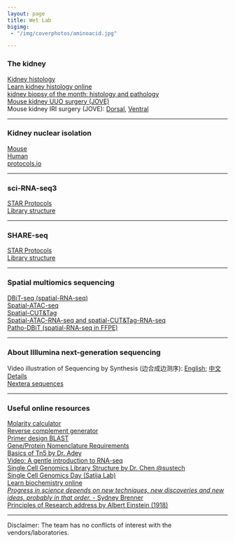 ```yaml
---
layout: page
title: Wet Lab
bigimg:
 - "/img/coverphotos/aminoacid.jpg"

---
```


### The kidney
[Kidney histology](https://histology.siu.edu/crr/rnguide.htm)<br>
[Learn kidney histology online](https://histology.medicine.umich.edu/resources/renal-system-quiz-5-0)<br>
[kidney biopsy of the month: histology and pathology](https://www.renalfellow.org/category/kidney-biopsy-of-the-month/)<br>
[Mouse kidney UUO surgery (JOVE)](https://app.jove.com/v/52559/a-murine-model-irreversible-reversible-unilateral-ureteric)<br>
Mouse kidney IRI surgery (JOVE): [Dorsal](https://app.jove.com/v/52559/a-murine-model-irreversible-reversible-unilateral-ureteric), [Ventral](https://app.jove.com/v/51816/renal-ischaemia-reperfusion-injury-mouse-model-injury)<br>
<hr>

### Kidney nuclear isolation
[Mouse](https://doi.org/10.1016/j.xpro.2022.101904)<br>
[Human](https://doi.org/10.1016/j.xpro.2024.103049)<br>
[protocols.io](https://www.protocols.io/view/nuclei-isolation-from-human-kidney-for-single-nucl-81wgbobnlpko/v1)<br>
<hr>

### sci-RNA-seq3
[STAR Protocols](https://doi.org/10.1016/j.xpro.2022.101904)<br>
[Library structure](https://teichlab.github.io/scg_lib_structs/methods_html/sci-RNA-seq_family.html#sci-RNA-seq3)<br>
<hr>

### SHARE-seq
[STAR Protocols](https://doi.org/10.1016/j.xpro.2024.103049)<br>
[Library structure](https://teichlab.github.io/scg_lib_structs/methods_html/SHARE-seq.html)<br>
<hr>

### Spatial multiomics sequencing
[DBiT-seq (spatial-RNA-seq)](https://doi.org/10.1016/j.cell.2020.10.026)<br>
[Spatial-ATAC-seq](https://doi.org/10.1038/s41586-022-05094-1)<br>
[Spatial-CUT&Tag](https://doi.org/10.1126/science.abg7216)<br>
[Spatial-ATAC-RNA-seq and spatial-CUT&Tag-RNA-seq]()<br>
[Patho-DBiT (spatial-RNA-seq in FFPE)](https://doi.org/10.1016/j.cell.2024.09.001)<br>
<hr>

### About Illlumina next-generation sequencing
Video illustration of Sequencing by Synthesis (边合成边测序): [English](https://www.youtube.com/watch?v=fCd6B5HRaZ8); [中文](https://www.bilibili.com/video/BV1W44y1373N/?spm_id_from=333.337.search-card.all.click&vd_source=4bb94a4fe4816451654e056a90253e89)<br>
[Details](https://teichlab.github.io/scg_lib_structs/methods_html/Illumina.html)<br>
[Nextera sequences](https://support-docs.illumina.com/SHARE/AdapterSequences/Content/SHARE/AdapterSeq/Nextera/SequencesNextera_Illumina.htm)<br>
<hr>

### Useful online resources
[Molarity calculator](https://www.endmemo.com/chem/molarity.php)<br>
[Reverse complement generator](https://www.bioinformatics.org/sms/rev_comp.html)<br>
[Primer design BLAST](https://www.ncbi.nlm.nih.gov/tools/primer-blast/)<br>
[Gene/Protein Nomenclature Requirements](https://academic.oup.com/molehr/pages/Gene_And_Protein_Nomenclature)<br>
[Basics of Tn5 by Dr. Adey](https://doi.org/10.1101/gr.275223.121)<br>
[Video: A gentle introduction to RNA-seq](https://www.youtube.com/watch?v=fCd6B5HRaZ8)<br>
[Single Cell Genomics Library Structure by Dr. Chen @sustech](https://teichlab.github.io/scg_lib_structs/)<br>
[Single Cell Genomics Day (Satija Lab)](https://satijalab.org/scgd24/)<br>
[Learn biochemistry online](https://employees.csbsju.edu/hjakubowski/classes/ch331/bcintro/default.html)<br>
[_Progress in science depends on new techniques, new discoveries and new ideas, probably in that order._ - Sydney Brenner](https://www.nature.com/articles/285358a0)<br>
[Principles of Research address by Albert Einstein (1918)](https://www.site.uottawa.ca/~yymao/misc/Einstein_PlanckBirthday.html)<br>

<hr>
Disclaimer: The team has no conflicts of interest with the vendors/laboratories.<br>
<br>
